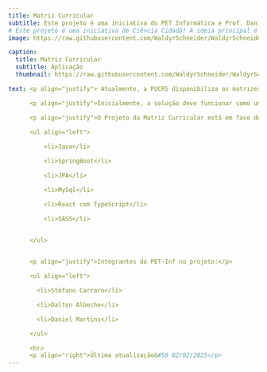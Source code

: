 ```yaml
---
title: Matriz Curricular
subtitle: Este projeto é uma iniciativa do PET Informática e Prof. Daniel Callegari. Consiste em um site com as grades curriculares dos cursos de Computação da PUCRS, para manter todos em um único lugar e de forma dinâmica.
# Este projeto é uma iniciativa de Ciência Cidadã! A ideia principal é desenvolver um aplicativo que conecte as pessoas com a natureza e crie conscientização sobre a biodiversidade existente no campus da universidade.
image: https://raw.githubusercontent.com/WaldyrSchneider/WaldyrSchneider.github.io/master/assets/img/log%20v0.1.png

caption:
  title: Matriz Curricular
  subtitle: Aplicação
  thumbnail: https://raw.githubusercontent.com/WaldyrSchneider/WaldyrSchneider.github.io/master/assets/img/capa-bioview.png

text: <p align="justify"> Atualmente, a PUCRS disponibiliza as matrizes curriculares de forma estática em arquivos PDFs no moodle de cada curso, dificultando o acesso de outros alunos as cadeiras de cursos diferentes. </p>

      <p align="justify">Inicialmente, a solução deve funcionar como um site estático com as matrizes curriculares dos cursos de computação da Escola Politécnica..</p>

      <p align="justify">O Projeto da Matriz Curricular está em fase de desenvolvimento com as ferramentas/linguagens a seguir:</p>
      
      <ul align="left">

          <li>Java</li>

          <li>SpringBoot</li>

          <li>JPA</li>

          <li>MySql</li>

          <li>React com TypeScript</li>

          <li>SASS</li>        


      </ul>

      
      <p align="justify">Integrantes do PET-Inf no projeto:</p>

      <ul align="left">

        <li>Stéfano Carraro</li>

        <li>Dalton Albeche</li>

        <li>Daniel Martins</li>

      </ul>

      <hr>
      <p align="right">Última atualização&#58 02/02/2025</p>
---
```

<!--      
      <p align="justify">Integrantes do PET-Inf no projeto:</p>
      
      <ul align="left">

        <li>NOME DA PESSOA</li>

      </ul> 
-->
